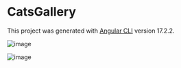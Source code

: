 # CatsGallery

This project was generated with [Angular CLI](https://github.com/angular/angular-cli) version 17.2.2.

![image](https://github.com/rpask00/cats-generator/assets/33097890/062ec297-ad43-40b2-85d7-4b36906cecf0)

![image](https://github.com/rpask00/cats-generator/assets/33097890/55110144-9137-43c4-8854-f0b621c66986)




